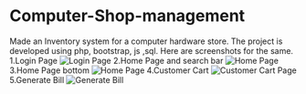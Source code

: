 # Computer-Shop-management
Made an Inventory system for a computer hardware store. The project is developed using php, bootstrap, js ,sql.
Here are screenshots for the same.
1.Login Page
![Login Page](screenshots/Login.png)
2.Home Page and search bar
![Home Page](screenshots/HomePageUpper.png "The Upper view of homepage.")
3.Home Page bottom
![Home Page](screenshots/HomePageLower.png "The Home Page bottom")
4.Customer Cart
![Customer Cart Page](screenshots/Customercart.png "The Customer Cart Page")
5.Generate Bill
![Generate Bill](screenshots/Generatebill.png "The Generate Bill Page")
